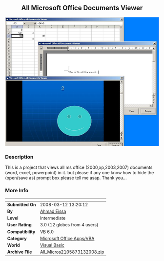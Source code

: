 ﻿<div align="center">

## All Microsoft Office Documents Viewer

<img src="PIC200831393852817.jpg">
</div>

### Description

This is a project that views all ms office (2000,xp,2003,2007) documents (word, excel, powerpoint) in it. but please if any one know how to hide the (open/save as) prompt box please tell me asap. Thank you...
 
### More Info
 


<span>             |<span>
---                |---
**Submitted On**   |2008-03-12 13:20:12
**By**             |[Ahmad Eissa](https://github.com/Planet-Source-Code/PSCIndex/blob/master/ByAuthor/ahmad-eissa.md)
**Level**          |Intermediate
**User Rating**    |3.0 (12 globes from 4 users)
**Compatibility**  |VB 6\.0
**Category**       |[Microsoft Office Apps/VBA](https://github.com/Planet-Source-Code/PSCIndex/blob/master/ByCategory/microsoft-office-apps-vba__1-42.md)
**World**          |[Visual Basic](https://github.com/Planet-Source-Code/PSCIndex/blob/master/ByWorld/visual-basic.md)
**Archive File**   |[All\_Micros2105873132008\.zip](https://github.com/Planet-Source-Code/ahmad-eissa-all-microsoft-office-documents-viewer__1-70254/archive/master.zip)








